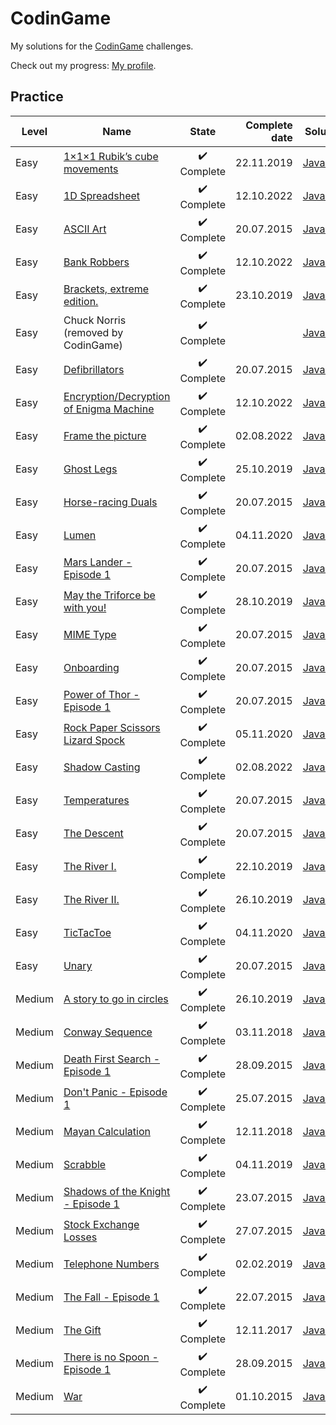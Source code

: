 # CodinGame

My solutions for the [CodinGame](https://www.codingame.com) challenges.

Check out my progress: [My profile](https://www.codingame.com/profile/eeb59ff1768099d322c4e39f18a70e4a135189).

## Practice
|Level |Name                                                                                                                       |State                      |Complete date|Solutions|
|------|---------------------------------------------------------------------------------------------------------------------------|           :---:           |         ---:|---------|
|Easy  |[1×1×1 Rubik’s cube movements](https://www.codingame.com/training/easy/111-rubiks-cube-movements/)                         |:heavy_check_mark: Complete|22.11.2019   |[JavaScript](https://github.com/michalkarpinski/CodinGame/blob/master/%5BEasy%5D1%C3%971%C3%971%20Rubik%E2%80%99s%20cube%20movements.js)|
|Easy  |[1D Spreadsheet](https://www.codingame.com/training/easy/1d-spreadsheet/)                                                  |:heavy_check_mark: Complete|12.10.2022   |[JavaScript](https://github.com/michalkarpinski/CodinGame/blob/master/%5BEasy%5D1D%20Spreadsheet.js)|
|Easy  |[ASCII Art](https://www.codingame.com/training/easy/ascii-art/)                                                            |:heavy_check_mark: Complete|20.07.2015   |[JavaScript](https://github.com/michalkarpinski/CodinGame/blob/84cec0cd4395f6f8a572284114b3afdd445a34ce/%5BEasy%5DASCII%20Art.js)|
|Easy  |[Bank Robbers](https://www.codingame.com/training/easy/bank-robbers/)                                                      |:heavy_check_mark: Complete|12.10.2022   |[JavaScript](https://github.com/michalkarpinski/CodinGame/blob/master/%5BEasy%5DBank%20Robbers.js)|
|Easy  |[Brackets, extreme edition.](https://www.codingame.com/training/easy/brackets-extreme-edition/)                            |:heavy_check_mark: Complete|23.10.2019   |[JavaScript](https://github.com/michalkarpinski/CodinGame/blob/master/%5BEasy%5DBrackets%2C%20extreme%20edition.js)|
|Easy  |Chuck Norris (removed by CodinGame)                                                                                        |:heavy_check_mark: Complete|             |[JavaScript](https://github.com/michalkarpinski/CodinGame/blob/master/%5BEasy%5DChuck%20Norris.js)|
|Easy  |[Defibrillators](https://www.codingame.com/training/easy/defibrillators/)                                                  |:heavy_check_mark: Complete|20.07.2015   |[JavaScript](https://github.com/michalkarpinski/CodinGame/blob/master/%5BEasy%5DDefibrillators.js)|
|Easy  |[Encryption/Decryption of Enigma Machine](https://www.codingame.com/training/easy/encryptiondecryption-of-enigma-machine/) |:heavy_check_mark: Complete|12.10.2022   |[JavaScript](https://github.com/michalkarpinski/CodinGame/blob/master/%5BEasy%5DEncryptionDecryption%20of%20Enigma%20Machine.js)|
|Easy  |[Frame the picture](https://www.codingame.com/training/easy/frame-the-picture/)                                            |:heavy_check_mark: Complete|02.08.2022   |[JavaScript](https://github.com/michalkarpinski/CodinGame/blob/master/%5BEasy%5DFrame%20the%20picture.js)|
|Easy  |[Ghost Legs](https://www.codingame.com/training/easy/ghost-legs/)                                                          |:heavy_check_mark: Complete|25.10.2019   |[JavaScript](https://github.com/michalkarpinski/CodinGame/blob/master/%5BEasy%5DGhost%20Legs.js)|
|Easy  |[Horse-racing Duals](https://www.codingame.com/training/easy/horse-racing-hyperduals/)                                     |:heavy_check_mark: Complete|20.07.2015   |[JavaScript](https://github.com/michalkarpinski/CodinGame/blob/master/%5BEasy%5DHorse-racing%20Duals.js)|
|Easy  |[Lumen](https://www.codingame.com/training/easy/lumen/)                                                                    |:heavy_check_mark: Complete|04.11.2020   |[JavaScript](https://github.com/michalkarpinski/CodinGame/blob/master/%5BEasy%5DLumen.js)|
|Easy  |[Mars Lander - Episode 1](https://www.codingame.com/training/easy/mars-lander-episode-1/)                                  |:heavy_check_mark: Complete|20.07.2015   |[JavaScript](https://github.com/michalkarpinski/CodinGame/blob/master/%5BEasy%5DMars%20Lander%20-%20Episode%201.js)|
|Easy  |[May the Triforce be with you!](https://www.codingame.com/training/easy/may-the-triforce-be-with-you/)                     |:heavy_check_mark: Complete|28.10.2019   |[JavaScript](https://github.com/michalkarpinski/CodinGame/blob/master/%5BEasy%5DMay%20the%20Triforce%20be%20with%20you!.js)|
|Easy  |[MIME Type](https://www.codingame.com/training/easy/mime-type/)                                                            |:heavy_check_mark: Complete|20.07.2015   |[JavaScript](https://github.com/michalkarpinski/CodinGame/blob/master/%5BEasy%5DMIME%20Type.js)|
|Easy  |[Onboarding](https://www.codingame.com/training/easy/onboarding/)                                                          |:heavy_check_mark: Complete|20.07.2015   |[JavaScript](https://github.com/michalkarpinski/CodinGame/blob/master/%5BEasy%5DOnboarding.js)|
|Easy  |[Power of Thor - Episode 1](https://www.codingame.com/training/easy/power-of-thor-episode-1/)                              |:heavy_check_mark: Complete|20.07.2015   |[JavaScript](https://github.com/michalkarpinski/CodinGame/blob/master/%5BEasy%5DPower%20of%20Thor%20-%20episode%201.js)|
|Easy  |[Rock Paper Scissors Lizard Spock](https://www.codingame.com/training/easy/rock-paper-scissors-lizard-spock/)              |:heavy_check_mark: Complete|05.11.2020   |[JavaScript](https://github.com/michalkarpinski/CodinGame/blob/master/%5BEasy%5DRock%20Paper%20Scissors%20Lizard%20Spock.js)|
|Easy  |[Shadow Casting](https://www.codingame.com/training/easy/shadow-casting/)                                                  |:heavy_check_mark: Complete|02.08.2022   |[JavaScript](https://github.com/michalkarpinski/CodinGame/blob/master/%5BEasy%5DShadow%20Casting.js)|
|Easy  |[Temperatures](https://www.codingame.com/training/easy/temperatures/)                                                      |:heavy_check_mark: Complete|20.07.2015   |[JavaScript](https://github.com/michalkarpinski/CodinGame/blob/master/%5BEasy%5DTemperatures.js)|
|Easy  |[The Descent](https://www.codingame.com/training/easy/the-descent/)                                                        |:heavy_check_mark: Complete|20.07.2015   |[JavaScript](https://github.com/michalkarpinski/CodinGame/blob/master/%5BEasy%5DThe%20Descent.js)|
|Easy  |[The River I.](https://www.codingame.com/training/easy/the-river-i-/)                                                      |:heavy_check_mark: Complete|22.10.2019   |[JavaScript](https://github.com/michalkarpinski/CodinGame/blob/master/%5BEasy%5DThe%20River%20I.js)|
|Easy  |[The River II.](https://www.codingame.com/training/easy/the-river-ii-/)                                                    |:heavy_check_mark: Complete|26.10.2019   |[JavaScript](https://github.com/michalkarpinski/CodinGame/blob/master/%5BEasy%5DThe%20River%20II.js)|
|Easy  |[TicTacToe](https://www.codingame.com/training/easy/tictactoe/)                                                            |:heavy_check_mark: Complete|04.11.2020   |[JavaScript](https://github.com/michalkarpinski/CodinGame/blob/master/%5BEasy%5DTicTacToe.js)|
|Easy  |[Unary](https://www.codingame.com/training/easy/unary/)                                                                    |:heavy_check_mark: Complete|20.07.2015   |[JavaScript](https://github.com/michalkarpinski/CodinGame/blob/master/%5BEasy%5DUnary.js)|
|Medium|[A story to go in circles](https://www.codingame.com/training/medium/a-story-to-go-in-circles/)                            |:heavy_check_mark: Complete|26.10.2019   |[JavaScript](https://github.com/michalkarpinski/CodinGame/blob/master/%5BMedium%5DA%20story%20to%20go%20in%20circles.js)|
|Medium|[Conway Sequence](https://www.codingame.com/training/medium/conway-sequence/)                                              |:heavy_check_mark: Complete|03.11.2018   |[JavaScript](https://github.com/michalkarpinski/CodinGame/blob/master/%5BMedium%5DConway%20Sequence.js)|
|Medium|[Death First Search - Episode 1](https://www.codingame.com/training/medium/death-first-search-episode-1/)                  |:heavy_check_mark: Complete|28.09.2015   |[JavaScript](https://github.com/michalkarpinski/CodinGame/blob/master/%5BMedium%5DDeath%20First%20Search%20-%20Episode%201.js)|
|Medium|[Don't Panic - Episode 1](https://www.codingame.com/training/medium/don't-panic-episode-1/)                                |:heavy_check_mark: Complete|25.07.2015   |[JavaScript](https://github.com/michalkarpinski/CodinGame/blob/master/%5BMedium%5DDon't%20Panic%20-%20Episode%201.js)|
|Medium|[Mayan Calculation](https://www.codingame.com/training/medium/mayan-calculation/)                                          |:heavy_check_mark: Complete|12.11.2018   |[JavaScript](https://github.com/michalkarpinski/CodinGame/blob/master/%5BMedium%5DMayan%20Calculation.js)|
|Medium|[Scrabble](https://www.codingame.com/training/medium/scrabble/)                                                            |:heavy_check_mark: Complete|04.11.2019   |[JavaScript](https://github.com/michalkarpinski/CodinGame/blob/master/%5BMedium%5DScrabble.js)|
|Medium|[Shadows of the Knight - Episode 1](https://www.codingame.com/training/medium/shadows-of-the-knight-episode-1/)            |:heavy_check_mark: Complete|23.07.2015   |[JavaScript](https://github.com/michalkarpinski/CodinGame/blob/master/%5BMedium%5DShadows%20of%20the%20Knight%20-%20Episode%201.js)|
|Medium|[Stock Exchange Losses](https://www.codingame.com/training/medium/stock-exchange-losses/)                                  |:heavy_check_mark: Complete|27.07.2015   |[JavaScript](https://github.com/michalkarpinski/CodinGame/blob/master/%5BMedium%5DStock%20Exchange%20Losses.js)|
|Medium|[Telephone Numbers](https://www.codingame.com/training/medium/telephone-numbers/)                                          |:heavy_check_mark: Complete|02.02.2019   |[JavaScript](https://github.com/michalkarpinski/CodinGame/blob/master/%5BMedium%5DTelephone%20Numbers.js)|
|Medium|[The Fall - Episode 1](https://www.codingame.com/training/medium/the-fall-episode-1/)                                      |:heavy_check_mark: Complete|22.07.2015   |[JavaScript](https://github.com/michalkarpinski/CodinGame/blob/master/%5BMedium%5DThe%20Fall%20-%20Episode%201.js)|
|Medium|[The Gift](https://www.codingame.com/training/medium/the-gift/)                                                            |:heavy_check_mark: Complete|12.11.2017   |[JavaScript](https://github.com/michalkarpinski/CodinGame/blob/master/%5BMedium%5DThe%20Gift.js)|
|Medium|[There is no Spoon - Episode 1](https://www.codingame.com/training/medium/there-is-no-spoon-episode-1/)                    |:heavy_check_mark: Complete|28.09.2015   |[JavaScript](https://github.com/michalkarpinski/CodinGame/blob/master/%5BMedium%5DThere%20is%20no%20Spoon%20-%20Episode%201.js)|
|Medium|[War](https://www.codingame.com/training/medium/winamax-battle/)                                                           |:heavy_check_mark: Complete|01.10.2015   |[JavaScript](https://github.com/michalkarpinski/CodinGame/blob/master/%5BMedium%5DWar.js)|
